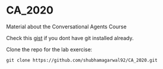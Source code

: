 # CA_2020
Material about the Conversational Agents Course

Check this [gist](https://gist.github.com/shubhamagarwal92/012034f23fc04a00897d8bd24a39f740) if you dont have git installed already.

Clone the repo for the lab exercise:

`git clone https://github.com/shubhamagarwal92/CA_2020.git`